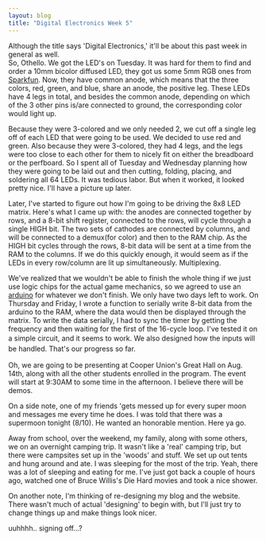 ```yaml
---
layout: blog
title: "Digital Electronics Week 5"
---
```

Although the title says 'Digital Electronics,' it'll be about this past week in general as well.  
So, Othello. We got the LED's on Tuesday. It was hard for them to find and order a 10mm bicolor diffused LED, they got us some 5mm RGB ones from <a title="Sparkfun RGB LED" href="https://www.sparkfun.com/products/10820" target="_blank">Sparkfun</a>. Now, they have common anode, which means that the three colors, red, green, and blue, share an anode, the positive leg. These LEDs have 4 legs in total, and besides the common anode, depending on which of the 3 other pins is/are connected to ground, the corresponding color would light up.

Because they were 3-colored and we only needed 2, we cut off a single leg off of each LED that were going to be used. We decided to use red and green. Also because they were 3-colored, they had 4 legs, and the legs were too close to each other for them to nicely fit on either the breadboard or the perfboard. So I spent all of Tuesday and Wednesday planning how they were going to be laid out and then cutting, folding, placing, and soldering all 64 LEDs. It was tedious labor. But when it worked, it looked pretty nice. I'll have a picture up later.

Later, I've started to figure out how I'm going to be driving the 8x8 LED matrix. Here's what I came up with: the anodes are connected together by rows, and a 8-bit shift register, connected to the rows, will cycle through a single HIGH bit. The two sets of cathodes are connected by columns, and will be connected to a demux(for color) and then to the RAM chip. As the HIGH bit cycles through the rows, 8-bit data will be sent at a time from the RAM to the columns. If we do this quickly enough, it would seem as if the LEDs in every row/column are lit up simultaneously. Multiplexing.

We've realized that we wouldn't be able to finish the whole thing if we just use logic chips for the actual game mechanics, so we agreed to use an <a title="Arduino" href="http://www.arduino.cc/" target="_blank">arduino</a> for whatever we don't finish. We only have two days left to work. On Thursday and Friday, I wrote a function to serially write 8-bit data from the arduino to the RAM, where the data would then be displayed through the matrix. To write the data serially, I had to sync the timer by getting the frequency and then waiting for the first of the 16-cycle loop. I've tested it on a simple circuit, and it seems to work. <span style="line-height: 1.5;">We also designed how the inputs will be handled. That's our progress so far.</span>

Oh, we are going to be presenting at Cooper Union's Great Hall on Aug. 14th, along with all the other students enrolled in the program. The event will start at 9:30AM to some time in the afternoon. I believe there will be demos.

On a side note, one of my friends 'gets messed up for every super moon and messages me every time he does. I was told that there was a supermoon tonight (8/10). He wanted an honorable mention. Here ya go.

Away from school, over the weekend, my family, along with some others, we on an overnight camping trip. It wasn't like a 'real' camping trip, but there were campsites set up in the 'woods' and stuff. We set up out tents and hung around and ate. I was sleeping for the most of the trip. Yeah, there was a lot of sleeping and eating for me. I've just got back a couple of hours ago, watched one of Bruce Willis's Die Hard movies and took a nice shower.

On another note, I'm thinking of re-designing my blog and the website. There wasn't much of actual 'designing' to begin with, but I'll just try to change things up and make things look nicer.

uuhhhh.. signing off...?